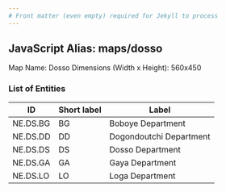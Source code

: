 ```yaml
---
# Front matter (even empty) required for Jekyll to process
---
```


## JavaScript Alias: maps/dosso

Map Name: Dosso
Dimensions (Width x Height): 560x450

### List of Entities

| ID       | Short label | Label                   |
| -------- | ----------- | ----------------------- |
| NE.DS.BG | BG          | Boboye Department       |
| NE.DS.DD | DD          | Dogondoutchi Department |
| NE.DS.DS | DS          | Dosso Department        |
| NE.DS.GA | GA          | Gaya Department         |
| NE.DS.LO | LO          | Loga Department         |
